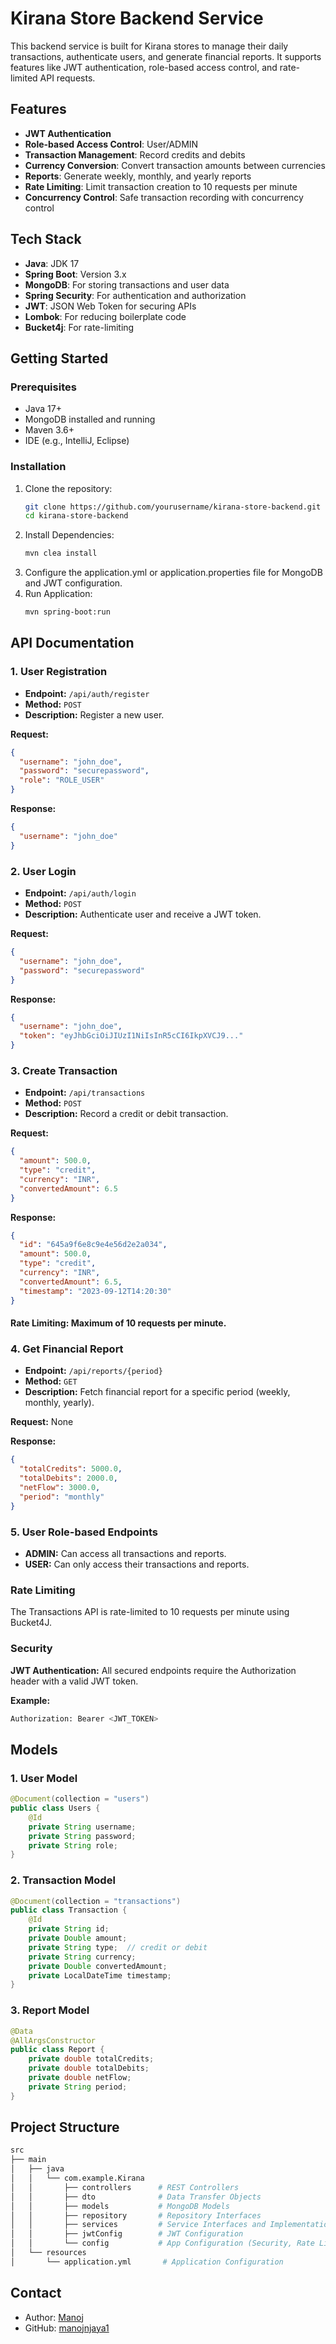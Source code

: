 # Kirana Store Backend Service

This backend service is built for Kirana stores to manage their daily transactions, authenticate users, and generate financial reports. It supports features like JWT authentication, role-based access control, and rate-limited API requests.

## Features

- **JWT Authentication**
- **Role-based Access Control**: User/ADMIN
- **Transaction Management**: Record credits and debits
- **Currency Conversion**: Convert transaction amounts between currencies
- **Reports**: Generate weekly, monthly, and yearly reports
- **Rate Limiting**: Limit transaction creation to 10 requests per minute
- **Concurrency Control**: Safe transaction recording with concurrency control

## Tech Stack

- **Java**: JDK 17
- **Spring Boot**: Version 3.x
- **MongoDB**: For storing transactions and user data
- **Spring Security**: For authentication and authorization
- **JWT**: JSON Web Token for securing APIs
- **Lombok**: For reducing boilerplate code
- **Bucket4j**: For rate-limiting

## Getting Started

### Prerequisites

- Java 17+
- MongoDB installed and running
- Maven 3.6+
- IDE (e.g., IntelliJ, Eclipse)

### Installation

1. Clone the repository:
   ```bash
   git clone https://github.com/yourusername/kirana-store-backend.git
   cd kirana-store-backend
2. Install Dependencies:
   ```bash
   mvn clea install
3. Configure the application.yml or application.properties file for MongoDB and JWT configuration.
4. Run Application:
   ```bash
   mvn spring-boot:run

## API Documentation

### 1. User Registration

- **Endpoint:** `/api/auth/register`
- **Method:** `POST`
- **Description:** Register a new user.

**Request:**
```json
{
  "username": "john_doe",
  "password": "securepassword",
  "role": "ROLE_USER"
}
```
**Response:**
```json
{
  "username": "john_doe"
}
```

### 2. User Login

- **Endpoint:** `/api/auth/login`
- **Method:** `POST`
- **Description:** Authenticate user and receive a JWT token.

**Request:**
```json
{
  "username": "john_doe",
  "password": "securepassword"
}
```
**Response:**
```json
{
  "username": "john_doe",
  "token": "eyJhbGciOiJIUzI1NiIsInR5cCI6IkpXVCJ9..."
}
```
### 3. Create Transaction

- **Endpoint:** `/api/transactions`
- **Method:** `POST`
- **Description:** Record a credit or debit transaction.

**Request:**
```json
{
  "amount": 500.0,
  "type": "credit",
  "currency": "INR",
  "convertedAmount": 6.5
}
```

**Response:**
```json
{
  "id": "645a9f6e8c9e4e56d2e2a034",
  "amount": 500.0,
  "type": "credit",
  "currency": "INR",
  "convertedAmount": 6.5,
  "timestamp": "2023-09-12T14:20:30"
}
```

#### Rate Limiting: Maximum of 10 requests per minute.
### 4. Get Financial Report

- **Endpoint:** `/api/reports/{period}`
- **Method:** `GET`
- **Description:** Fetch financial report for a specific period (weekly, monthly, yearly).

**Request:** None

**Response:**
```json
{
  "totalCredits": 5000.0,
  "totalDebits": 2000.0,
  "netFlow": 3000.0,
  "period": "monthly"
}
```

### 5. User Role-based Endpoints

- **ADMIN:** Can access all transactions and reports.
- **USER:** Can only access their transactions and reports.

### Rate Limiting

The Transactions API is rate-limited to 10 requests per minute using Bucket4J.

### Security

**JWT Authentication:** All secured endpoints require the Authorization header with a valid JWT token.

**Example:**
```bash
Authorization: Bearer <JWT_TOKEN>
```

## Models

### 1. User Model

```java
@Document(collection = "users")
public class Users {
    @Id
    private String username;
    private String password;
    private String role;
}
```

### 2. Transaction Model

```java
@Document(collection = "transactions")
public class Transaction {
    @Id
    private String id;
    private Double amount;
    private String type;  // credit or debit
    private String currency;
    private Double convertedAmount;
    private LocalDateTime timestamp;
}
```
### 3. Report Model

```java
@Data
@AllArgsConstructor
public class Report {
    private double totalCredits;
    private double totalDebits;
    private double netFlow;
    private String period;
}
```

## Project Structure

```bash
src
├── main
│   ├── java
│   │   └── com.example.Kirana
│   │       ├── controllers      # REST Controllers
│   │       ├── dto              # Data Transfer Objects
│   │       ├── models           # MongoDB Models
│   │       ├── repository       # Repository Interfaces
│   │       ├── services         # Service Interfaces and Implementations
│   │       ├── jwtConfig        # JWT Configuration
│   │       └── config           # App Configuration (Security, Rate Limiting)
│   └── resources
│       └── application.yml       # Application Configuration


```
## Contact

- Author: [Manoj](mailto:manojnjaya@gmail.com)
- GitHub: [manojnjaya1](https://github.com/manojnjaya1)
